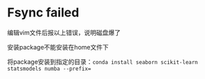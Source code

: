# Fsync failed

编辑vim文件后报以上错误，说明磁盘爆了



安装package不能安装在home文件下

将package安装到指定的目录：`conda install seaborn scikit-learn statsmodels numba --prefix=`
